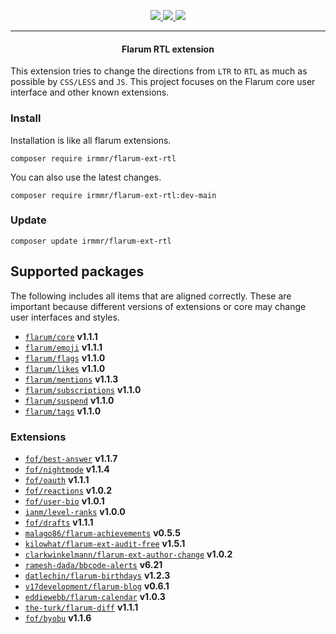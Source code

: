<p align="center">
    <a href="https://packagist.org/packages/irmmr/flarum-ext-rtl" target="_blank">
        <img src="https://img.shields.io/packagist/v/irmmr/flarum-ext-rtl?style=flat-square">
    </a>
    <a href="https://github.com/flarum/core" target="_blank">
        <img src="https://img.shields.io/badge/flarum%2Fcore-%5Ev1.1.1-blue?style=flat-square">
    </a>
    <img src="https://iili.io/7jvWrb.png">
</p>
<hr>

<center><h4>Flarum RTL extension</h4></center>

This extension tries to change the directions from `LTR` to `RTL` as much as possible by `CSS/LESS` and `JS`.
This project focuses on the Flarum core user interface and other known extensions.

### Install
Installation is like all flarum extensions.
```
composer require irmmr/flarum-ext-rtl
```
You can also use the latest changes.
```
composer require irmmr/flarum-ext-rtl:dev-main
```

### Update
```
composer update irmmr/flarum-ext-rtl
```

## Supported packages
The following includes all items that are aligned correctly. These are important because different versions of extensions or core may change user interfaces and styles.

- [`flarum/core`](https://github.com/flarum/core) **v1.1.1**
- [`flarum/emoji`](https://github.com/flarum/emoji) **v1.1.1**
- [`flarum/flags`](https://github.com/flarum/flags) **v1.1.0**
- [`flarum/likes`](https://github.com/flarum/likes) **v1.1.0**
- [`flarum/mentions`](https://github.com/flarum/mentions) **v1.1.3**
- [`flarum/subscriptions`](https://github.com/flarum/subscriptions) **v1.1.0**
- [`flarum/suspend`](https://github.com/flarum/suspend) **v1.1.0**
- [`flarum/tags`](https://github.com/flarum/tags) **v1.1.0**

### Extensions
- [`fof/best-answer`](https://github.com/FriendsOfFlarum/best-answer) **v1.1.7**
- [`fof/nightmode`](https://github.com/FriendsOfFlarum/nightmode) **v1.1.4**
- [`fof/oauth`](https://github.com/FriendsOfFlarum/oauth) **v1.1.1**
- [`fof/reactions`](https://github.com/FriendsOfFlarum/reactions) **v1.0.2**
- [`fof/user-bio`](https://github.com/FriendsOfFlarum/user-bio) **v1.0.1**
- [`ianm/level-ranks`](https://github.com/imorland/level-ranks) **v1.0.0**
- [`fof/drafts`](https://github.com/FriendsOfFlarum/drafts) **v1.1.1**
- [`malago86/flarum-achievements`](https://github.com/malago86/flarum-achievements) **v0.5.5**
- [`kilowhat/flarum-ext-audit-free`](https://github.com/kilowhat/flarum-ext-audit-free) **v1.5.1**
- [`clarkwinkelmann/flarum-ext-author-change`](https://github.com/clarkwinkelmann/flarum-ext-author-change) **v1.0.2**
- [`ramesh-dada/bbcode-alerts`](https://github.com/ramesh-dada/bbcode-alerts) **v6.21**
- [`datlechin/flarum-birthdays`](https://github.com/datlechin/flarum-birthdays) **v1.2.3**
- [`v17development/flarum-blog`](https://github.com/v17development/flarum-blog) **v0.6.1**
- [`eddiewebb/flarum-calendar`](https://github.com/eddiewebb/flarum-calendar) **v1.0.3**
- [`the-turk/flarum-diff`](https://github.com/the-turk/flarum-diff) **v1.1.1**
- [`fof/byobu`](https://github.com/FriendsOfFlarum/byobu) **v1.1.6**
